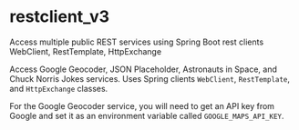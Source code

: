 # restclient_v3
Access multiple public REST services using Spring Boot rest clients WebClient, RestTemplate, HttpExchange

Access Google Geocoder, JSON Placeholder, Astronauts in Space, and Chuck Norris Jokes services. 
Uses Spring clients `WebClient`, `RestTemplate`, and `HttpExchange` classes.

For the Google Geocoder service, you will need to get an API key from Google and set it as an environment variable called `GOOGLE_MAPS_API_KEY`.
